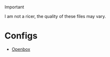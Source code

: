 > [!IMPORTANT]
> I am not a ricer, the quality of these files may vary.

# Configs
- [Openbox](https://github.com/Deltara3/dotfiles/tree/main)
